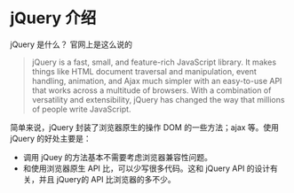 # jQuery 介绍
jQuery 是什么？ 官网上是这么说的
> jQuery is a fast, small, and feature-rich JavaScript library. It makes things like HTML document traversal and manipulation, event handling, animation, and Ajax much simpler with an easy-to-use API that works across a multitude of browsers. With a combination of versatility and extensibility, jQuery has changed the way that millions of people write JavaScript.

简单来说，jQuery 封装了浏览器原生的操作 DOM 的一些方法；ajax 等。使用 jQuery 的好处主要是：
* 调用 jQuey 的方法基本不需要考虑浏览器兼容性问题。
* 和使用浏览器原生 API 比，可以少写很多代码。这和 jQuery API 的设计有关，并且 jQuery的 API 比浏览器的多不少。

